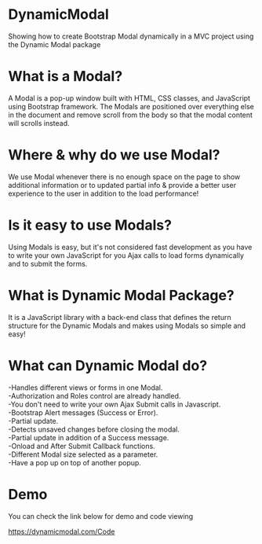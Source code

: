 # DynamicModal
Showing how to create Bootstrap Modal dynamically in a MVC project using the Dynamic Modal package 


# What is a Modal?
A Modal is a pop-up window built with HTML, CSS classes, and JavaScript using Bootstrap framework. 
The Modals are positioned over everything else in the document and remove scroll from the body so that the modal content will scrolls instead.


# Where & why do we use Modal?
We use Modal whenever there is no enough space on the page to show additional information or to updated partial info & provide a better user experience 
to the user in addition to the load performance!


# Is it easy to use Modals?
Using Modals is easy, but it's not considered fast development as you have to write your own JavaScript for you Ajax calls to load forms dynamically 
and to submit the forms.



# What is Dynamic Modal Package?
It is a JavaScript library with a back-end class that defines the return structure for the Dynamic Modals and makes using Modals so simple and easy!

# What can Dynamic Modal do?
  -Handles different views or forms in one Modal.\
  -Authorization and Roles control are already handled.\
  -You don't need to write your own Ajax Submit calls in Javascript.\
  -Bootstrap Alert messages (Success or Error).\
  -Partial update.\
  -Detects unsaved changes before closing the modal.\
  -Partial update in addition of a Success message.\
  -Onload and After Submit Callback functions.\
  -Different Modal size selected as a parameter.\
  -Have a pop up on top of another popup.
  
  
# Demo 
You can check the link below for demo and code viewing

https://dynamicmodal.com/Code


